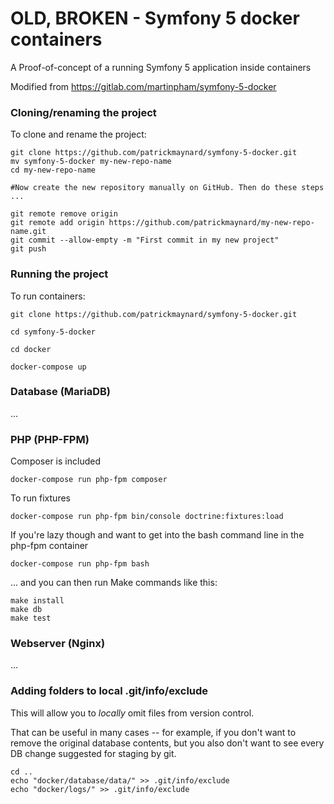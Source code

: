 # OLD, BROKEN - Symfony 5 docker containers

A Proof-of-concept of a running Symfony 5 application inside containers

Modified from https://gitlab.com/martinpham/symfony-5-docker

### Cloning/renaming the project

To clone and rename the project:

```
git clone https://github.com/patrickmaynard/symfony-5-docker.git
mv symfony-5-docker my-new-repo-name
cd my-new-repo-name

#Now create the new repository manually on GitHub. Then do these steps ...

git remote remove origin
git remote add origin https://github.com/patrickmaynard/my-new-repo-name.git
git commit --allow-empty -m "First commit in my new project"
git push
```

### Running the project

To run containers:

```
git clone https://github.com/patrickmaynard/symfony-5-docker.git

cd symfony-5-docker

cd docker

docker-compose up
```

### Database (MariaDB)

...

### PHP (PHP-FPM)

Composer is included

```
docker-compose run php-fpm composer 
```

To run fixtures

```
docker-compose run php-fpm bin/console doctrine:fixtures:load
```

If you're lazy though and want to get into the bash command line in the php-fpm container

```
docker-compose run php-fpm bash
```

... and you can then run Make commands like this:

```
make install
make db
make test
```

### Webserver (Nginx)

...

### Adding folders to local .git/info/exclude

This will allow you to *locally* omit files from version control. 

That can be useful in many cases -- for example, if you don't want to remove the original database contents, but you also don't want to see every DB change suggested for staging by git.

```
cd ..
echo "docker/database/data/" >> .git/info/exclude
echo "docker/logs/" >> .git/info/exclude
```

